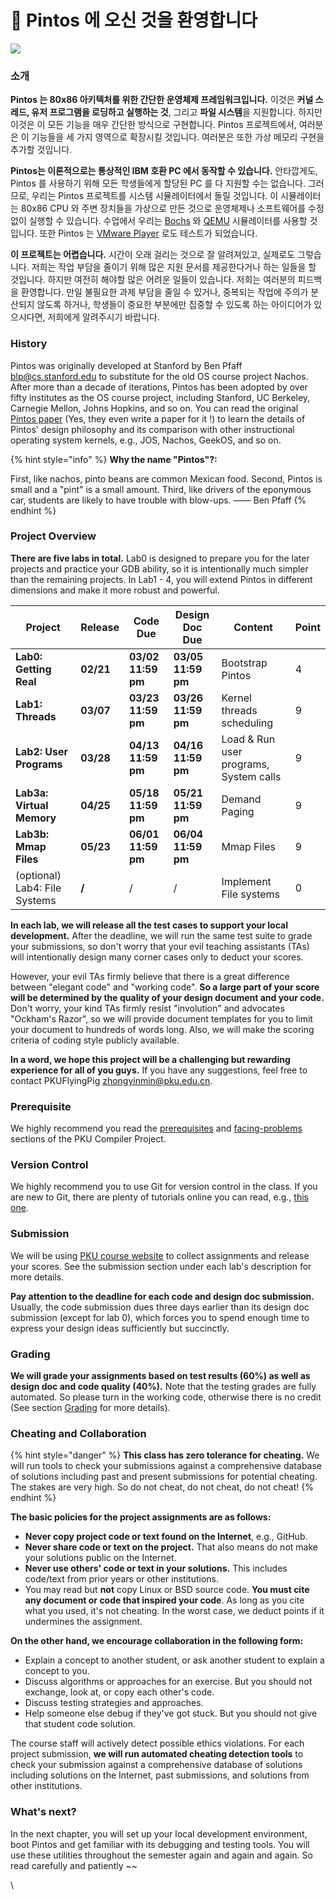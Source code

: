 # 🌈 Pintos 에 오신 것을 환영합니다

[![](https://github.com/PKU-OS/Pintos-gitbook/raw/master/.gitbook/assets/pkuos.svg)](https://github.com/PKU-OS/Pintos-gitbook/blob/master/.gitbook/assets/pkuos.svg)

### 소개

**Pintos 는 80x86 아키텍처를 위한 간단한 운영체제 프레임워크입니다.** 이것은 **커널 스레드, 유저 프로그램을 로딩하고 실행하는 것**, 그리고 **파일 시스템**을 지원합니다. 하지만 이것은 이 모든 기능을 매우 간단한 방식으로 구현합니다. Pintos 프로젝트에서, 여러분은 이 기능들을 세 가지 영역으로 확장시킬 것입니다. 여러분은 또한 가상 메모리 구현을 추가할 것입니다.

**Pintos는 이론적으로는 통상적인 IBM 호환 PC 에서 동작할 수 있습니다.** 안타깝게도, Pintos 를 사용하기      위해 모든 학생들에게 할당된 PC 를 다 지원할 수는 없습니다. 그러므로, 우리는 Pintos 프로젝트를 시스템 시뮬레이터에서 돌릴 것입니다. 이 시뮬레이터는 80x86 CPU 와 주변 장치들을 가상으로 만든 것으로 운영체제나 소프트웨어를 수정 없이 실행할 수 있습니다. 수업에서 우리는 [Bochs](http://bochs.sourceforge.net/) 와 [QEMU](http://fabrice.bellard.free.fr/qemu/) 시뮬레이터를 사용할 것입니다. 또한  Pintos 는 [VMware Player](http://www.vmware.com/) 로도 테스트가 되었습니다.

**이 프로젝트는 어렵습니다.** 시간이 오래 걸리는 것으로 잘 알려져있고, 실제로도 그렇습니다. 저희는 작업 부담을 줄이기 위해 많은 지원 문서를 제공한다거나 하는 일들을 할 것입니다. 하지만 여전히 해야할 많은 어려운 일들이 있습니다. 저희는 여러분의 피드백을 환영합니다. 만일 불필요한 과제 부담을 줄일 수 있거나, 중복되는 작업에 주의가 분산되지 않도록 하거나, 학생들이 중요한 부분에만 집중할 수 있도록 하는 아이디어가 있으시다면, 저희에게 알려주시기 바랍니다.

### History

Pintos was originally developed at Stanford by Ben Pfaff [blp@cs.stanford.edu](mailto:blp@cs.stanford.edu) to substitute for the old OS course project Nachos. After more than a decade of iterations, Pintos has been adopted by over fifty institutes as the OS course project, including Stanford, UC Berkeley, Carnegie Mellon, Johns Hopkins, and so on. You can read the original [Pintos paper](https://benpfaff.org/papers/pintos.pdf) (Yes, they even write a paper for it !) to learn the details of Pintos' design philosophy and its comparison with other instructional operating system kernels, e.g., JOS, Nachos, GeekOS, and so on.

\{% hint style="info" %\} **Why the name "Pintos"?:**

First, like nachos, pinto beans are common Mexican food. Second, Pintos is small and a "pint" is a small amount. Third, like drivers of the eponymous car, students are likely to have trouble with blow-ups. —— Ben Pfaff \{% endhint %\}

### Project Overview

**There are five labs in total.** Lab0 is designed to prepare you for the later projects and practice your GDB ability, so it is intentionally much simpler than the remaining projects. In Lab1 - 4, you will extend Pintos in different dimensions and make it more robust and powerful.

| Project                       | Release   | Code Due           | Design Doc Due     | Content                                | Point |
| ----------------------------- | --------- | ------------------ | ------------------ | -------------------------------------- | ----- |
| **Lab0: Getting Real**        | **02/21** | **03/02 11:59 pm** | **03/05 11:59 pm** | Bootstrap Pintos                       | 4     |
| **Lab1: Threads**             | **03/07** | **03/23 11:59 pm** | **03/26 11:59 pm** | Kernel threads scheduling              | 9     |
| **Lab2: User Programs**       | **03/28** | **04/13 11:59 pm** | **04/16 11:59 pm** | Load & Run user programs, System calls | 9     |
| **Lab3a: Virtual Memory**     | **04/25** | **05/18 11:59 pm** | **05/21 11:59 pm** | Demand Paging                          | 9     |
| **Lab3b: Mmap Files**         | **05/23** | **06/01 11:59 pm** | **06/04 11:59 pm** | Mmap Files                             | 9     |
| (optional) Lab4: File Systems | **/**     | /                  | /                  | Implement File systems                 | 0     |

**In each lab, we will release all the test cases to support your local development.** After the deadline, we will run the same test suite to grade your submissions, so don't worry that your evil teaching assistants (TAs) will intentionally design many corner cases only to deduct your scores.

However, your evil TAs firmly believe that there is a great difference between "elegant code" and "working code". **So a large part of your score will be determined by the quality of your design document and your code.** Don't worry, your kind TAs firmly resist "involution" and advocates "Ockham's Razor", so we will provide document templates for you to limit your document to hundreds of words long. Also, we will make the scoring criteria of coding style publicly available.

**In a word, we hope this project will be a challenging but rewarding experience for all of you guys.** If you have any suggestions, feel free to contact PKUFlyingPig [zhongyinmin@pku.edu.cn](mailto:zhongyinmin@pku.edu.cn).

### Prerequisite

We highly recommend you read the [prerequisites](https://pku-minic.github.io/online-doc/#/preface/prerequisites) and [facing-problems](https://pku-minic.github.io/online-doc/#/preface/facing-problems) sections of the PKU Compiler Project.

### Version Control

We highly recommend you to use Git for version control in the class. If you are new to Git, there are plenty of tutorials online you can read, e.g., [this one](https://csdiy.wiki/%E5%BF%85%E5%AD%A6%E5%B7%A5%E5%85%B7/Git/).

### Submission

We will be using [PKU course website](https://course.pku.edu.cn/) to collect assignments and release your scores. See the submission section under each lab's description for more details.

**Pay attention to the deadline for each code and design doc submission.** Usually, the code submission dues three days earlier than its design doc submission (except for lab 0), which forces you to spend enough time to express your design ideas sufficiently but succinctly.

### Grading

**We will grade your assignments based on test results (60%) as well as design doc and code quality (40%).** Note that the testing grades are fully automated. So please turn in the working code, otherwise there is no credit (See section [Grading](https://github.com/PKU-OS/Pintos-gitbook/blob/master/getting-started/grading.md) for more details).

### Cheating and Collaboration

\{% hint style="danger" %\} **This class has zero tolerance for cheating.** We will run tools to check your submissions against a comprehensive database of solutions including past and present submissions for potential cheating. The stakes are very high. So do not cheat, do not cheat, do not cheat! \{% endhint %\}

**The basic policies for the project assignments are as follows:**

* **Never copy project code or text found on the Internet**, e.g., GitHub.
* **Never share code or text on the project.** That also means do not make your solutions public on the Internet.
* **Never use others' code or text in your solutions.** This includes code/text from prior years or other institutions.
* You may read but **not** copy Linux or BSD source code. **You must cite any document or code that inspired your code**. As long as you cite what you used, it's not cheating. In the worst case, we deduct points if it undermines the assignment.

**On the other hand, we encourage collaboration in the following form:**

* Explain a concept to another student, or ask another student to explain a concept to you.
* Discuss algorithms or approaches for an exercise. But you should not exchange, look at, or copy each other's code.
* Discuss testing strategies and approaches.
* Help someone else debug if they've got stuck. But you should not give that student code solution.

The course staff will actively detect possible ethics violations. For each project submission, **we will run automated cheating detection tools** to check your submission against a comprehensive database of solutions including solutions on the Internet, past submissions, and solutions from other institutions.

### What's next?

In the next chapter, you will set up your local development environment, boot Pintos and get familiar with its debugging and testing tools. You will use these utilities throughout the semester again and again and again. So read carefully and patiently \~\~

\
